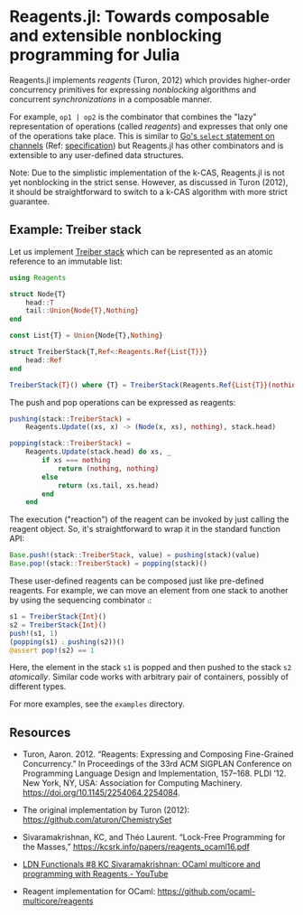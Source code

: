 # Reagents.jl: Towards composable and extensible nonblocking programming for Julia

Reagents.jl implements *reagents* (Turon, 2012) which provides higher-order
concurrency primitives for expressing *nonblocking* algorithms and concurrent
*synchronizations* in a composable manner.

For example, `op1 | op2` is the combinator that combines the "lazy"
representation of operations (called *reagents*) and expresses that only one of
the operations take place. This is similar to [Go's `select` statement on
channels](https://tour.golang.org/concurrency/5) (Ref:
[specification](https://golang.org/ref/spec#Select_statements)) but Reagents.jl
has other combinators and is extensible to any user-defined data structures.

Note: Due to the simplistic implementation of the k-CAS, Reagents.jl is not yet
nonblocking in the strict sense.  However, as discussed in Turon (2012), it
should be straightforward to switch to a k-CAS algorithm with more strict
guarantee.

## Example: Treiber stack

Let us implement [Treiber stack](https://en.wikipedia.org/wiki/Treiber_stack)
which can be represented as an atomic reference to an immutable list:

```julia
using Reagents

struct Node{T}
    head::T
    tail::Union{Node{T},Nothing}
end

const List{T} = Union{Node{T},Nothing}

struct TreiberStack{T,Ref<:Reagents.Ref{List{T}}}
    head::Ref
end

TreiberStack{T}() where {T} = TreiberStack(Reagents.Ref{List{T}}(nothing))
```

The push and pop operations can be expressed as reagents:

```julia
pushing(stack::TreiberStack) =
    Reagents.Update((xs, x) -> (Node(x, xs), nothing), stack.head)

popping(stack::TreiberStack) =
    Reagents.Update(stack.head) do xs, _
        if xs === nothing
            return (nothing, nothing)
        else
            return (xs.tail, xs.head)
        end
    end
```

The execution ("reaction") of the reagent can be invoked by just calling the
reagent object.  So, it's straightforward to wrap it in the standard function
API:

```julia
Base.push!(stack::TreiberStack, value) = pushing(stack)(value)
Base.pop!(stack::TreiberStack) = popping(stack)()
```

These user-defined reagents can be composed just like pre-defined reagents.
For example, we can move an element from one stack to another by using
the sequencing combinator `⨟`:

```julia
s1 = TreiberStack{Int}()
s2 = TreiberStack{Int}()
push!(s1, 1)
(popping(s1) ⨟ pushing(s2))()
@assert pop!(s2) == 1
```

Here, the element in the stack `s1` is popped and then pushed to the stack `s2`
*atomically*. Similar code works with arbitrary pair of containers, possibly
of different types.

For more examples, see the `examples` directory.

## Resources

* Turon, Aaron. 2012. “Reagents: Expressing and Composing Fine-Grained
  Concurrency.” In Proceedings of the 33rd ACM SIGPLAN Conference on Programming
  Language Design and Implementation, 157–168. PLDI ’12. New York, NY, USA:
  Association for Computing Machinery. https://doi.org/10.1145/2254064.2254084.

* The original implementation by Turon (2012):
  https://github.com/aturon/ChemistrySet

* Sivaramakrishnan, KC, and Théo Laurent. “Lock-Free Programming for the
  Masses,” https://kcsrk.info/papers/reagents_ocaml16.pdf

* [LDN Functionals #8 KC Sivaramakrishnan: OCaml multicore and programming with
  Reagents - YouTube](https://www.youtube.com/watch?v=qRWTws_YPBA)

* Reagent implementation for OCaml: https://github.com/ocaml-multicore/reagents
